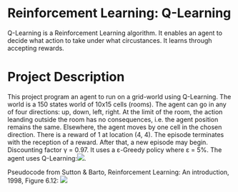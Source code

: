 # Reinforcement Learning: Q-Learning
Q-Learning is a Reinforcement Learning algorithm. It enables an agent to decide what action to take under what circustances. It learns through accepting rewards.

# Project Description
This project program an agent to run on a grid-world using Q-Learning. The world is a 150 states world of 10x15 cells (rooms). The agent can go in any of four directions: up, down, left, right. At the limit of the room, the action leanding outside the room has no consequences, i.e. the agent position remains the same. Elsewhere, the agent moves by one cell in the chosen direction. There is a reward of 1 at location (4, 4). The episode terminates with the reception of a reward. After that, a new episode may begin. Discounting factor γ = 0.97. It uses a ε-Greedy policy where ε = 5%. The agent uses Q-Learning:![]({{site.baseurl}}/assets/images/q-learn-eqn.png).

Pseudocode from Sutton & Barto, Reinforcement Learning: An introduction, 1998, Figure 6.12:
![]({{site.baseurl}}/assets/images/pseudocode.png)
